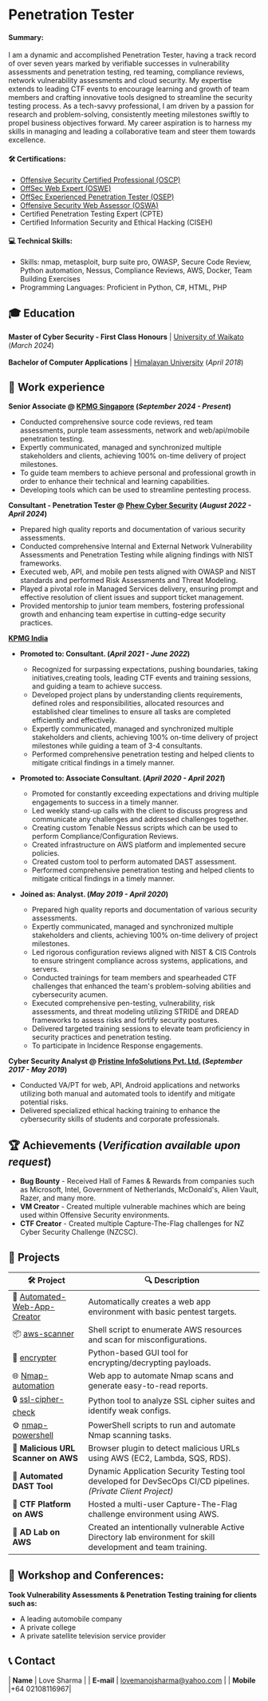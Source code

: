 # Penetration Tester
#### Summary: 
I am a dynamic and accomplished Penetration Tester, having a track record of over seven years marked by verifiable successes in vulnerability assessments and penetration testing, red teaming, compliance reviews, network vulnerability assessments and cloud security. My expertise extends to leading CTF events to encourage learning and growth of team members and crafting innovative tools designed to streamline the security testing process. As a tech-savvy professional, I am driven by a passion for research and problem-solving, consistently meeting milestones swiftly to propel business objectives forward. My career aspiration is to harness my skills in managing and leading a collaborative team and steer them towards excellence.

#### 🛠️ Certifications:
- <a href="https://www.credential.net/cbe818dc-02df-42dd-b869-7ca39f1fb197" target="_blank">Offensive Security Certified Professional (OSCP)</a>
- <a href="https://www.credential.net/113a118e-ee67-466f-b9fc-a353318bfcde" target="_blank">OffSec Web Expert (OSWE)</a>
- <a href="https://www.credential.net/91f1c748-2a2f-4b0d-965d-0a20186031dd" target="_blank">OffSec Experienced Penetration Tester (OSEP)</a>
- <a href="https://www.credential.net/9f93940d-b1b3-4238-b941-9e735c015170" target="_blank">Offensive Security Web Assessor (OSWA)</a>
- Certified Penetration Testing Expert (CPTE)
- Certified Information Security and Ethical Hacking (CISEH)

#### 💻 Technical Skills:

- Skills: nmap, metasploit, burp suite pro, OWASP, Secure Code Review, Python automation, Nessus, Compliance Reviews, AWS, Docker, Team Building Exercises
- Programming Languages: Proficient in Python, C#, HTML, PHP
  
## 🎓 Education	  		
**Master of Cyber Security - First Class Honours** | <a href="https://waikato.ac.nz/" target="_blank">University of Waikato</a> (_March 2024_)	 			<br><br>
**Bachelor of Computer Applications** | <a href="https://www.himalayanuniversity.com/" target="_blank">Himalayan University</a> (_April 2018_)
  
## 💼 Work experience 
**Senior Associate @ <a href="https://kpmg.com.sg/" target="_blank">KPMG Singapore</a> (_September 2024 - Present_)**
- Conducted comprehensive source code reviews, red team assessments, purple team assessments, network and web/api/mobile penetration testing.
- Expertly communicated, managed and synchronized multiple stakeholders and clients, achieving 100% on-time delivery of project milestones.
- To guide team members to achieve personal and professional growth in order to enhance their technical and learning capabilities.
- Developing tools which can be used to streamline pentesting process. 

**Consultant - Penetration Tester @ <a href="https://phew.co.nz/" target="_blank">Phew Cyber Security</a> (_August 2022 - April 2024_)**
- Prepared high quality reports and documentation of various security assessments.
- Conducted comprehensive Internal and External Network Vulnerability Assessments and Penetration Testing while aligning findings with NIST frameworks.
- Executed web, API, and mobile pen tests aligned with OWASP and NIST standards and performed Risk Assessments and Threat Modeling.
- Played a pivotal role in Managed Services delivery, ensuring prompt and effective resolution of client issues and support ticket management.
- Provided mentorship to junior team members, fostering professional growth and enhancing team expertise in cutting-edge security practices.
  
**<a href="https://kpmg.com/in/en/home/services/advisory/cyber-security.html" target="_blank">KPMG India</a>**
- **Promoted to: Consultant. (_April 2021 - June 2022_)**
   - Recognized for surpassing expectations, pushing boundaries, taking initiatives,creating tools, leading CTF events and training sessions, and guiding a team to achieve success.
   - Developed project plans by understanding clients requirements, defined roles and responsibilities, allocated resources and established clear timelines to ensure all tasks are completed efficiently and effectively.
   - Expertly communicated, managed and synchronized multiple stakeholders and clients, achieving 100% on-time delivery of project milestones while guiding a team of 3-4 consultants.
   - Performed comprehensive penetration testing and helped clients to mitigate critical findings in a timely manner.

- **Promoted to: Associate Consultant. (_April 2020 - April 2021_)**
   - Promoted for constantly exceeding expectations and driving multiple engagements to success in a timely manner.
   - Led weekly stand-up calls with the client to discuss progress and communicate any challenges and addressed challenges together.
   - Creating custom Tenable Nessus scripts which can be used to perform Compliance/Configuration Reviews.
   - Created infrastructure on AWS platform and implemented secure policies.
   - Created custom tool to perform automated DAST assessment.
   - Performed comprehensive penetration testing and helped clients to mitigate critical findings in a timely manner.

- **Joined as: Analyst. (_May 2019  - April 2020_)**
   - Prepared high quality reports and documentation of various security assessments.
   - Expertly communicated, managed and synchronized multiple stakeholders and clients, achieving 100% on-time delivery of project milestones.
   - Led rigorous configuration reviews aligned with NIST & CIS Controls to ensure stringent compliance across systems, applications, and servers.
   - Conducted trainings for team members and spearheaded CTF challenges that enhanced the team's problem-solving abilities and cybersecurity acumen.
   - Executed comprehensive pen-testing, vulnerability, risk assessments, and threat modeling utilizing STRIDE and DREAD frameworks to assess risks and fortify security postures.
   - Delivered targeted training sessions to elevate team proficiency in security practices and penetration testing.
   - To participate in Incidence Response engagements.
  
**Cyber Security Analyst @ <a href="https://pristineinfo.com/" target="_blank">Pristine InfoSolutions Pvt. Ltd.</a> (_September 2017 - May 2019_)**
- Conducted VA/PT for web, API, Android applications and networks utilizing both manual and automated tools to identify and mitigate potential risks.
- Delivered specialized ethical hacking training to enhance the cybersecurity skills of students and corporate professionals.

## 🏆 Achievements (_Verification available upon request_)
- **Bug Bounty** - Received Hall of Fames & Rewards from companies such as Microsoft, Intel, Government of Netherlands, McDonald's, Alien Vault, Razer, and many more.
- **VM Creator** - Created multiple vulnerable machines which are being used within Offensive Security environments.
- **CTF Creator** - Created multiple Capture-The-Flag challenges for NZ Cyber Security Challenge (NZCSC).
                 

## 🔨 Projects
| 🛠 Project | 🔍 Description |
|-----------|----------------|
| 🔧 [Automated-Web-App-Creator](https://github.com/lovethewor1d/Automated-Web-App-Creator) | Automatically creates a web app environment with basic pentest targets. |
| 📦 [aws-scanner](https://github.com/lovethewor1d/aws-scanner) | Shell script to enumerate AWS resources and scan for misconfigurations. |
| 🔐 [encrypter](https://github.com/lovethewor1d/encrypter) | Python-based GUI tool for encrypting/decrypting payloads. |
| 🌐 [Nmap-automation](https://github.com/lovethewor1d/Nmap-automation) | Web app to automate Nmap scans and generate easy-to-read reports. |
| 🔒 [ssl-cipher-check](https://github.com/lovethewor1d/ssl-cipher-check) | Python tool to analyze SSL cipher suites and identify weak configs. |
| ⚙️ [nmap-powershell](https://github.com/lovethewor1d/nmap-powershell) | PowerShell scripts to run and automate Nmap scanning tasks. |
| 🧪 **Malicious URL Scanner on AWS** | Browser plugin to detect malicious URLs using AWS (EC2, Lambda, SQS, RDS). |
| 🔄 **Automated DAST Tool** | Dynamic Application Security Testing tool developed for DevSecOps CI/CD pipelines. *(Private Client Project)* |
| 🧱 **CTF Platform on AWS** | Hosted a multi-user Capture-The-Flag challenge environment using AWS. |
| 🧩 **AD Lab on AWS** | Created an intentionally vulnerable Active Directory lab environment for skill development and team training. |
  
## 🎤 Workshop and Conferences:
**Took Vulnerability Assessments & Penetration Testing training for clients such as:**
- A leading automobile company
- A private college
- A private satellite television service provider

## 📞 Contact

| **Name**   | Love Sharma | 
| **E-mail**   | <a href="mailto:lovemanojsharma@yahoo.com">lovemanojsharma@yahoo.com</a> | 
| **Mobile**   |+64 02108116967|
